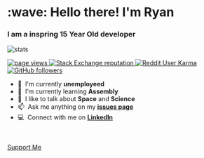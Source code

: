 <h1 align="left" id="macropower-title">:wave: Hello there! I'm Ryan</h1>
<h3 align="left">I am a inspring 15 Year Old developer</h3>

![stats](https://github-readme-stats.vercel.app/api?username=techpenguineer&show_icons=true&hide_title=true&count_private=true&theme=radical)


<p align="left">
  <a href="https://github.com/TechPenguineer/TechPenguineer">
    <img src="https://komarev.com/ghpvc/?username=TechPenguineer" alt="page views" />
  </a>
  <a href="https://stackoverflow.com/users/19563451">
    <img alt="Stack Exchange reputation" src="https://img.shields.io/stackexchange/stackoverflow/r/19563451?color=orange&label=reputation&logo=stackoverflow">
  </a>
  <a href="https://reddit.com/u/FreshElite">
    <img alt="Reddit User Karma" src="https://img.shields.io/reddit/user-karma/combined/FreshElite?label=karma&logo=reddit">
  </a>
  <a href="https://github.com/TechPenguineer?tab=followers">
    <img alt="GitHub followers" src="https://img.shields.io/github/followers/TechPenguineer?color=green&logo=github">
  </a>
</p>


- :office: &nbsp;I'm currently **unemployeed**
- :seedling: &nbsp;I’m currently learning **Assembly**
- :speech_balloon: &nbsp;I like to talk about **Space** and **Science**
- :mailbox: &nbsp;Ask me anything on my **[issues page]**
- :computer: &nbsp;Connect with me on **[LinkedIn]**

<br>

[issues page]: https://github.com/TechPenguineer/TechPenguineer/issues "TechPenguineer/issues"
[linkedin]: https://www.linkedin.com/in/ryan-rudd-639ba3223 "Ryan Rudd Linkedin"

[Support Me](https://www.buymeacoffee.com/ryanrudd?new=1)
